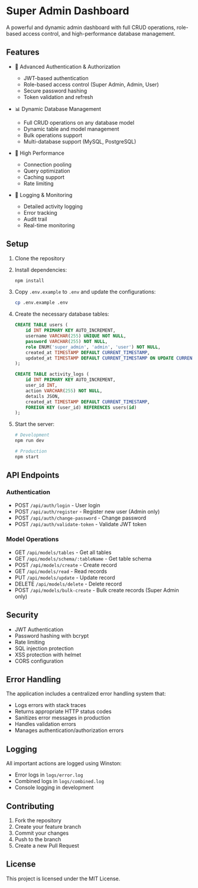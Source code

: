 # Super Admin Dashboard

A powerful and dynamic admin dashboard with full CRUD operations, role-based access control, and high-performance database management.

## Features

- 🔐 Advanced Authentication & Authorization
  - JWT-based authentication
  - Role-based access control (Super Admin, Admin, User)
  - Secure password hashing
  - Token validation and refresh

- 📊 Dynamic Database Management
  - Full CRUD operations on any database model
  - Dynamic table and model management
  - Bulk operations support
  - Multi-database support (MySQL, PostgreSQL)

- 🚀 High Performance
  - Connection pooling
  - Query optimization
  - Caching support
  - Rate limiting

- 📝 Logging & Monitoring
  - Detailed activity logging
  - Error tracking
  - Audit trail
  - Real-time monitoring

## Setup

1. Clone the repository
2. Install dependencies:
   ```bash
   npm install
   ```

3. Copy `.env.example` to `.env` and update the configurations:
   ```bash
   cp .env.example .env
   ```

4. Create the necessary database tables:
   ```sql
   CREATE TABLE users (
       id INT PRIMARY KEY AUTO_INCREMENT,
       username VARCHAR(255) UNIQUE NOT NULL,
       password VARCHAR(255) NOT NULL,
       role ENUM('super_admin', 'admin', 'user') NOT NULL,
       created_at TIMESTAMP DEFAULT CURRENT_TIMESTAMP,
       updated_at TIMESTAMP DEFAULT CURRENT_TIMESTAMP ON UPDATE CURRENT_TIMESTAMP
   );

   CREATE TABLE activity_logs (
       id INT PRIMARY KEY AUTO_INCREMENT,
       user_id INT,
       action VARCHAR(255) NOT NULL,
       details JSON,
       created_at TIMESTAMP DEFAULT CURRENT_TIMESTAMP,
       FOREIGN KEY (user_id) REFERENCES users(id)
   );
   ```

5. Start the server:
   ```bash
   # Development
   npm run dev

   # Production
   npm start
   ```

## API Endpoints

### Authentication
- POST `/api/auth/login` - User login
- POST `/api/auth/register` - Register new user (Admin only)
- POST `/api/auth/change-password` - Change password
- POST `/api/auth/validate-token` - Validate JWT token

### Model Operations
- GET `/api/models/tables` - Get all tables
- GET `/api/models/schema/:tableName` - Get table schema
- POST `/api/models/create` - Create record
- GET `/api/models/read` - Read records
- PUT `/api/models/update` - Update record
- DELETE `/api/models/delete` - Delete record
- POST `/api/models/bulk-create` - Bulk create records (Super Admin only)

## Security

- JWT Authentication
- Password hashing with bcrypt
- Rate limiting
- SQL injection protection
- XSS protection with helmet
- CORS configuration

## Error Handling

The application includes a centralized error handling system that:
- Logs errors with stack traces
- Returns appropriate HTTP status codes
- Sanitizes error messages in production
- Handles validation errors
- Manages authentication/authorization errors

## Logging

All important actions are logged using Winston:
- Error logs in `logs/error.log`
- Combined logs in `logs/combined.log`
- Console logging in development

## Contributing

1. Fork the repository
2. Create your feature branch
3. Commit your changes
4. Push to the branch
5. Create a new Pull Request

## License

This project is licensed under the MIT License.
